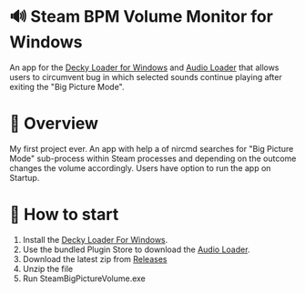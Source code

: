 # 🔊 Steam BPM Volume Monitor for Windows
An app for the [Decky Loader for Windows](https://github.com/ACCESS-DENIIED/Decky-Loader-For-Windows) and [Audio Loader](https://github.com/DeckThemes/SDH-AudioLoader) that allows users to circumvent bug in which selected sounds continue playing after exiting the "Big Picture Mode".
# 👀 Overview
My first project ever. An app with help a of nircmd searches for "Big Picture Mode" sub-process within Steam processes and depending on the outcome changes the volume accordingly. Users have option to run the app on Startup.
# 🚀 How to start 
1. Install the [Decky Loader For Windows](https://github.com/ACCESS-DENIIED/Decky-Loader-For-Windows).
2. Use the bundled Plugin Store to download the [Audio Loader](https://github.com/DeckThemes/SDH-AudioLoader).
3. Download the latest zip from [Releases](https://github.com/WooCash95/Steam-BPM-Volume-Monitor-Windows-/releases)
4. Unzip the file
5. Run SteamBigPictureVolume.exe
